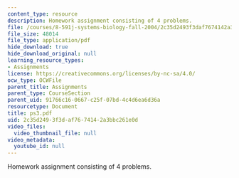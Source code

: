 ```yaml
---
content_type: resource
description: Homework assignment consisting of 4 problems.
file: /courses/8-591j-systems-biology-fall-2004/2c35d2493f3daf7674142a3bbc261e0d_ps3.pdf
file_size: 48014
file_type: application/pdf
hide_download: true
hide_download_original: null
learning_resource_types:
- Assignments
license: https://creativecommons.org/licenses/by-nc-sa/4.0/
ocw_type: OCWFile
parent_title: Assignments
parent_type: CourseSection
parent_uid: 91766c16-0667-c25f-07bd-4c4d6ea6d36a
resourcetype: Document
title: ps3.pdf
uid: 2c35d249-3f3d-af76-7414-2a3bbc261e0d
video_files:
  video_thumbnail_file: null
video_metadata:
  youtube_id: null
---
```

Homework assignment consisting of 4 problems.